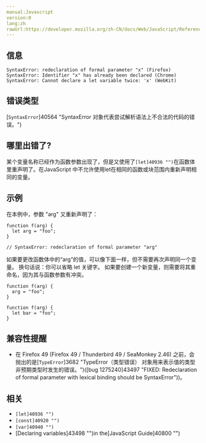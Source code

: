 ```yaml
---
manual:Javascript
version:0
lang:zh
rawUrl:https://developer.mozilla.org/zh-CN/docs/Web/JavaScript/Reference/Errors/Redeclared_parameter#
---
```






## 信息<a name="信息"></a>

```
SyntaxError: redeclaration of formal parameter "x" (Firefox)
SyntaxError: Identifier "x" has already been declared (Chrome)
SyntaxError: Cannot declare a let variable twice: 'x' (WebKit)

```

## 错误类型<a name="错误类型"></a>


[`SyntaxError`]40564 "SyntaxError 对象代表尝试解析语法上不合法的代码的错误。")


## 哪里出错了?<a name="哪里出错了"></a>


某个变量名称已经作为函数参数出现了，但是又使用了`[let]40936 "")`在函数体里重声明了。在JavaScript 中不允许使用let在相同的函数或块范围内重新声明相同的变量。


## 示例<a name="示例"></a>


在本例中，参数 &quot;arg&quot; 又重新声明了：


```
function f(arg) { 
  let arg = "foo"; 
}

// SyntaxError: redeclaration of formal parameter "arg"
```


如果要更改函数体中的“arg”的值，可以像下面一样，但不需要再次声明同一个变量。 换句话说：你可以省略 let 关键字。 如果要创建一个新变量，则需要将其重命名，因为其与函数参数有冲突。


```
function f(arg) {
  arg = "foo";
}

function f(arg) { 
  let bar = "foo"; 
}
```

## 兼容性提醒<a name="兼容性提醒"></a>

* 在 Firefox 49 (Firefox 49 / Thunderbird 49 / SeaMonkey 2.46) 之前，会抛出的是[`TypeError`]3682 "TypeError（类型错误） 对象用来表示值的类型非预期类型时发生的错误。")([bug 1275240]43497 "FIXED: Redeclaration of formal parameter with lexical binding should be SyntaxError"))。

## 相关<a name="相关"></a>

* `[let]40936 "")`
* `[const]40920 "")`
* `[var]40940 "")`
* [Declaring variables]43498 "")in the[JavaScript Guide]40800 "")



